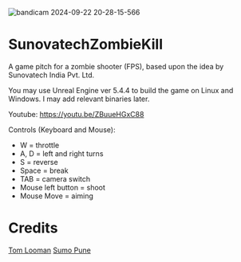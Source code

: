 
![bandicam 2024-09-22 20-28-15-566](https://github.com/user-attachments/assets/a9defa38-ff62-4fde-8782-7c00034bbee4)

# SunovatechZombieKill
A game pitch for a zombie shooter (FPS), based upon the idea by Sunovatech India Pvt. Ltd.

You may use Unreal Engine ver 5.4.4 to build the game on Linux and Windows. I may add relevant binaries later.

Youtube: https://youtu.be/ZBuueHGxC88

Controls (Keyboard and Mouse):

  - W = throttle
  - A, D  = left and right turns
  - S = reverse
  - Space = break
  - TAB = camera switch
  - Mouse left button = shoot
  - Mouse Move = aiming

# Credits
[Tom Looman](https://github.com/tomlooman/EpicSurvivalGame)
[Sumo Pune](https://pune.sumo-digital.com/)
